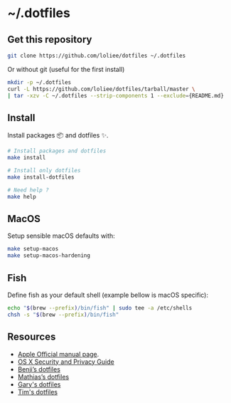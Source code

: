 # ~/.dotfiles

## Get this repository

```bash
git clone https://github.com/loliee/dotfiles ~/.dotfiles
```

Or without git (useful for the first install)

```bash
mkdir -p ~/.dotfiles
curl -L https://github.com/loliee/dotfiles/tarball/master \
| tar -xzv -C ~/.dotfiles --strip-components 1 --exclude={README.md}
```

## Install

Install packages 📦 and dotfiles ✨.

```bash
# Install packages and dotfiles
make install

# Install only dotfiles
make install-dotfiles

# Need help ?
make help
```

## MacOS

Setup sensible macOS defaults with:

```bash
make setup-macos
make setup-macos-hardening
```

## Fish

Define fish as your default shell (example bellow is macOS specific):

```bash
echo "$(brew --prefix)/bin/fish" | sudo tee -a /etc/shells
chsh -s "$(brew --prefix)/bin/fish"
```

## Resources

- [Apple Official manual page](https://developer.apple.com/library/mac/documentation/Darwin/Reference/ManPages/man1/defaults.1.html).
- [OS X Security and Privacy Guide](https://github.com/drduh/OS-X-Security-and-Privacy-Guide#http)
- [Benji’s dotfiles](https://github.com/bdossantos/dotfiles)
- [Mathias’s dotfiles](https://github.com/mathiasbynens/dotfiles)
- [Gary's dotfiles](https://github.com/garybernhardt/dotfiles)
- [Tim's dotfiles](https://github.com/tpope/tpope)
